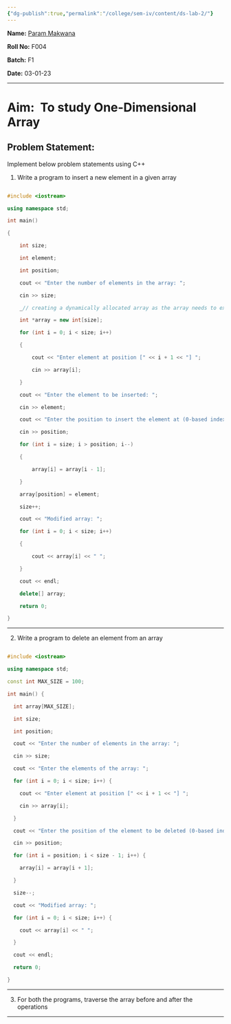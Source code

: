 ```yaml
---
{"dg-publish":true,"permalink":"/college/sem-iv/content/ds-lab-2/"}
---
```


**Name:** [Param Makwana](mailto:paramsinghmakwana@gmail.com)                                                                                                                                                     

**Roll No:** F004

**Batch:** F1

**Date:** 03-01-23

___

# Aim:  To study One-Dimensional Array

## Problem Statement:
Implement below problem statements using C++

1.  Write a program to insert a new element in a given array

```C++

#include <iostream>

using namespace std;

int main()

{

    int size;    

    int element;  

    int position;

    cout << "Enter the number of elements in the array: ";

    cin >> size;

    _// creating a dynamically allocated array as the array needs to expand and using vector isn't an option_

    int *array = new int[size];

    for (int i = 0; i < size; i++)

    {

        cout << "Enter element at position [" << i + 1 << "] ";

        cin >> array[i];

    }

    cout << "Enter the element to be inserted: ";

    cin >> element;

    cout << "Enter the position to insert the element at (0-based index): ";

    cin >> position;

    for (int i = size; i > position; i--)

    {

        array[i] = array[i - 1];

    }

    array[position] = element;

    size++;

    cout << "Modified array: ";

    for (int i = 0; i < size; i++)

    {

        cout << array[i] << " ";

    }

    cout << endl;

    delete[] array;

    return 0;

}

```

___
2. Write a program to delete an element from an array

```C++

#include <iostream>

using namespace std;

const int MAX_SIZE = 100;

int main() {

  int array[MAX_SIZE];

  int size;

  int position;

  cout << "Enter the number of elements in the array: ";

  cin >> size;

  cout << "Enter the elements of the array: ";

  for (int i = 0; i < size; i++) {

    cout << "Enter element at position [" << i + 1 << "] ";

    cin >> array[i];

  }

  cout << "Enter the position of the element to be deleted (0-based index): ";

  cin >> position;

  for (int i = position; i < size - 1; i++) {

    array[i] = array[i + 1];

  }

  size--;

  cout << "Modified array: ";

  for (int i = 0; i < size; i++) {

    cout << array[i] << " ";

  }

  cout << endl;

  return 0;

}

```

___

3.  For both the programs, traverse the array before and after the operations

___
